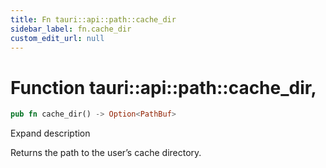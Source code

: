 ```yaml
---
title: Fn tauri::api::path::cache_dir
sidebar_label: fn.cache_dir
custom_edit_url: null
---
```


  # Function tauri::api::path::cache_dir,

```rs
pub fn cache_dir() -> Option<PathBuf>
```

Expand description

Returns the path to the user’s cache directory.
  